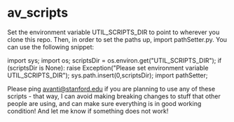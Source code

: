 av_scripts
==========

Set the environment variable UTIL_SCRIPTS_DIR to point to wherever you clone this repo. Then, in order to set the paths up, import pathSetter.py. 
You can use the following snippet:

import sys;
import os;
scriptsDir = os.environ.get("UTIL_SCRIPTS_DIR");
if (scriptsDir is None):
	raise Exception("Please set environment variable UTIL_SCRIPTS_DIR");
sys.path.insert(0,scriptsDir);
import pathSetter;

Please ping avanti@stanford.edu if you are planning to use any of these scripts - that way, I can avoid making breaking changes to stuff that other people are using, and can make sure everything is in good working condition! And let me know if something does not work!
